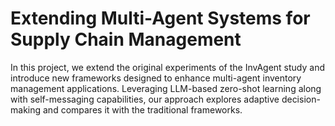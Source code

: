 # Extending Multi-Agent Systems for Supply Chain Management
In this project, we extend the original experiments of the InvAgent study and introduce new frameworks designed to  enhance multi-agent inventory management applications. Leveraging LLM-based zero-shot learning along with self-messaging capabilities, our approach explores adaptive decision-making and compares it with the traditional frameworks. 
